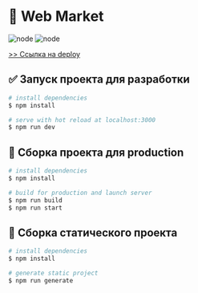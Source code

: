 # :abcd: Web Market

![node](https://img.shields.io/badge/Node-v16.16.0-brightgreen?style=for-the-badge)
![node](https://img.shields.io/badge/Nuxt-v2.15.8-green?style=for-the-badge)

[>> Ссылка на deploy](https://nsalms.github.io/web-market/)

## :white_check_mark: Запуск проекта для разработки

```bash
# install dependencies
$ npm install

# serve with hot reload at localhost:3000
$ npm run dev
```

## :roller_coaster: Сборка проекта для production
```bash
# install dependencies
$ npm install

# build for production and launch server
$ npm run build
$ npm run start
```

## :checkered_flag: Сборка статического проекта
```bash
# install dependencies
$ npm install

# generate static project
$ npm run generate
```